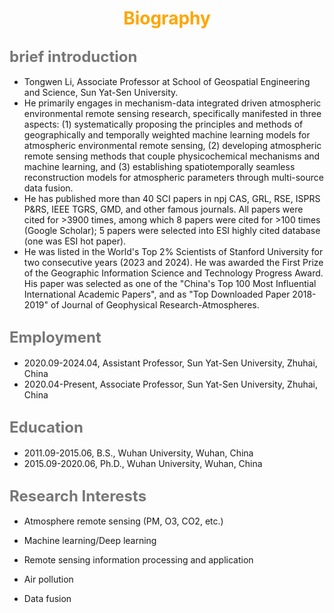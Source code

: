 # <center><font font color= orange>Biography</font> </center>
## <font font size=5em font color=#777> brief introduction</font>
* Tongwen Li, Associate Professor at School of Geospatial Engineering and Science, Sun Yat-Sen University.
* He primarily engages in mechanism-data integrated driven atmospheric environmental remote sensing research, specifically manifested in three aspects: (1) systematically proposing the principles and methods of geographically and temporally weighted machine learning models for atmospheric environmental remote sensing, (2) developing atmospheric remote sensing methods that couple physicochemical mechanisms and machine learning, and (3) establishing spatiotemporally seamless reconstruction models for atmospheric parameters through multi-source data fusion.
* He has published more than 40 SCI papers in npj CAS, GRL, RSE, ISPRS P&RS, IEEE TGRS, GMD, and other famous journals. All papers were cited for >3900 times, among which 8 papers were cited for >100 times (Google Scholar); 5 papers were selected into ESI highly cited database (one was ESI hot paper).
* He was listed in the World's Top 2% Scientists of Stanford University for two consecutive years (2023 and 2024). He was awarded the First Prize of the Geographic Information Science and Technology Progress Award. His paper was selected as one of the "China's Top 100 Most Influential International Academic Papers", and as "Top Downloaded Paper 2018-2019" of Journal of Geophysical Research-Atmospheres.

## <font font size=5em font color=#777> Employment</font>
* 2020.09-2024.04, Assistant Professor, Sun Yat-Sen University, Zhuhai, China
* 2020.04-Present, Associate Professor, Sun Yat-Sen University, Zhuhai, China

## <font font size=5em font color=#777> Education</font>
* 2011.09-2015.06, B.S., Wuhan University, Wuhan, China
* 2015.09-2020.06, Ph.D., Wuhan University, Wuhan, China

## <font font size=5em font color=#777> Research Interests</font>
* Atmosphere remote sensing (PM, O3, CO2, etc.)

* Machine learning/Deep learning

* Remote sensing information processing and application

* Air pollution

* Data fusion
